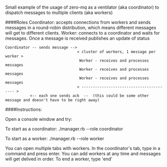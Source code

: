 Small example of the usage of zero-mq as a ventilator (aka coordinator) to dispatch messages to multiple clients (aka workers)

####Roles
Coordinator: accepts connections from workers and sends messages in a round-robin distribution, which means different messages will get to different clients.
Worker: connects to a coordinator and waits for messages. Once a message is received publishes an update of status
```
Coordinator -- sends message --> 
                                < cluster of workers, 1 message per worker >
                                 Worker - receives and processes messages
                                 Worker - receives and processes messages
                                 Worker - receives and processes messages
                                < ---------------------------------------- >
           <-- each one sends ack  --  (this could be some other message and doesn't have to be right away)
```
####Instructions:

Open a console window and try:

To start as a coordinator:
./manager.rb --role coordinator

To start as a worker:
./manager.rb --role worker

You can open multiple tabs with workers.
In the coordinator's tab, type in a command and press enter. You can add workers at any time and messages will get delived in order. To end a worker, type 'end'
